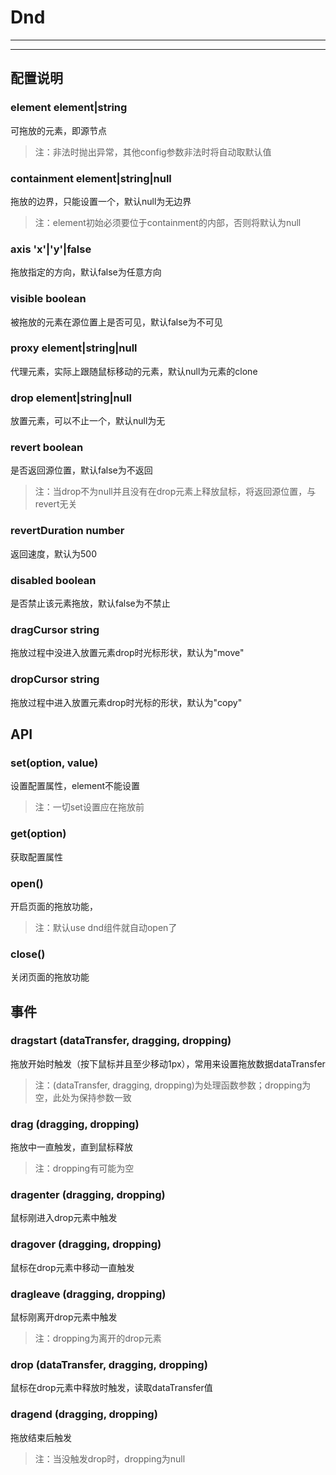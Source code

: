 # Dnd

---



---

## 配置说明

### element    element|string
可拖放的元素，即源节点
>注：非法时抛出异常，其他config参数非法时将自动取默认值

### containment    element|string|null
拖放的边界，只能设置一个，默认null为无边界 
>注：element初始必须要位于containment的内部，否则将默认为null

### axis   'x'|'y'|false
拖放指定的方向，默认false为任意方向

### visible    boolean
被拖放的元素在源位置上是否可见，默认false为不可见

### proxy    element|string|null
代理元素，实际上跟随鼠标移动的元素，默认null为元素的clone

### drop    element|string|null
放置元素，可以不止一个，默认null为无

### revert    boolean
是否返回源位置，默认false为不返回
>注：当drop不为null并且没有在drop元素上释放鼠标，将返回源位置，与revert无关

### revertDuration    number
返回速度，默认为500

### disabled    boolean
是否禁止该元素拖放，默认false为不禁止

### dragCursor    string
拖放过程中没进入放置元素drop时光标形状，默认为"move"

### dropCursor    string
拖放过程中进入放置元素drop时光标的形状，默认为"copy"


## API

### set(option, value)
设置配置属性，element不能设置
>注：一切set设置应在拖放前

### get(option)
获取配置属性

### open()
开启页面的拖放功能，
>注：默认use dnd组件就自动open了

### close()
关闭页面的拖放功能

## 事件

### dragstart  (dataTransfer, dragging, dropping)
拖放开始时触发（按下鼠标并且至少移动1px），常用来设置拖放数据dataTransfer
>注：(dataTransfer, dragging, dropping)为处理函数参数；dropping为空，此处为保持参数一致
	
### drag (dragging, dropping)
拖放中一直触发，直到鼠标释放
>注：dropping有可能为空

### dragenter (dragging, dropping)
鼠标刚进入drop元素中触发

### dragover (dragging, dropping)
鼠标在drop元素中移动一直触发

### dragleave (dragging, dropping)
鼠标刚离开drop元素中触发
>注：dropping为离开的drop元素

### drop (dataTransfer, dragging, dropping)
鼠标在drop元素中释放时触发，读取dataTransfer值

### dragend (dragging, dropping)
拖放结束后触发
>注：当没触发drop时，dropping为null











































